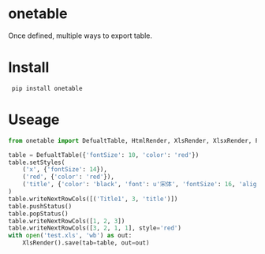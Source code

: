 onetable
===============
Once defined, multiple ways to export table.

Install
===============
```
 pip install onetable
```

Useage
===============
```python
from onetable import DefualtTable, HtmlRender, XlsRender, XlsxRender, PdfRender, CSVRender

table = DefualtTable({'fontSize': 10, 'color': 'red'})
table.setStyles(
    ('x', {'fontSize': 14}),
    ('red', {'color': 'red'}),
    ('title', {'color': 'black', 'font': u'宋体', 'fontSize': 16, 'align': 'center'})
)
table.writeNextRowCols([('Title1', 3, 'title')])
table.pushStatus()
table.popStatus()
table.writeNextRowCols([1, 2, 3])
table.writeNextRowCols([3, 2, 1, 1], style='red')
with open('test.xls', 'wb') as out:
    XlsRender().save(tab=table, out=out)
```